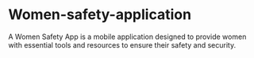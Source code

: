 # Women-safety-application
A Women Safety App is a mobile application designed to provide women with essential tools and resources to ensure their safety and security.
